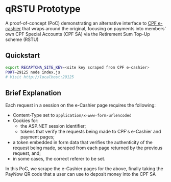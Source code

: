 # qRSTU Prototype
A proof-of-concept (PoC) demonstrating an alternative interface to 
[CPF e-cashier](https://www.cpf.gov.sg/eSvc/Web/Cashier/ECashierHomepage)
that wraps around the original, focusing on payments into members' own CPF 
Special Accounts (CPF SA) via the Retirement Sum Top-Up scheme (RSTU)

## Quickstart

```bash
export RECAPTCHA_SITE_KEY=<site key scraped from CPF e-cashier>
PORT=29125 node index.js
# Visit http://localhost:29125
```

## Brief Explanation

Each request in a session on the e-Cashier page requires the following:
  - Content-Type set to `application/x-www-form-urlencoded`
  - Cookies for:
    - the ASP.NET session identifier;
    - tokens that verify the requests being made to CPF's e-Cashier and
      payment pages;
  - a token embedded in form data that verifies the authenticity of the 
    request being made, scraped from each page returned by the previous 
    request, and;
  - in some cases, the correct referer to be set.

In this PoC, we scrape the e-Cashier pages for the above, finally taking
the PayNow QR code that a user can use to deposit money into the CPF SA
